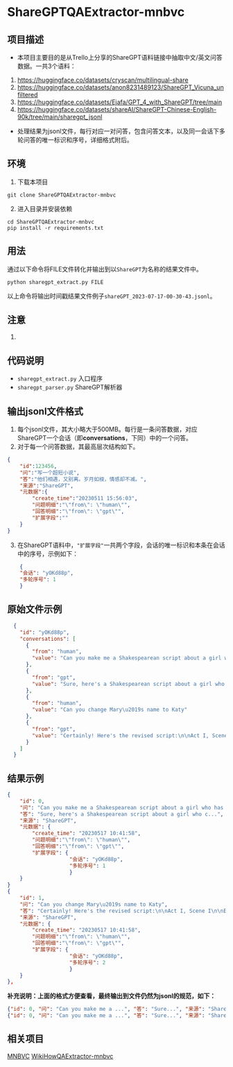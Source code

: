 # ShareGPTQAExtractor-mnbvc

## 项目描述

- 本项目主要目的是从Trello上分享的ShareGPT语料链接中抽取中文/英文问答数据。一共3个语料：
1. https://huggingface.co/datasets/cryscan/multilingual-share
2. https://huggingface.co/datasets/anon8231489123/ShareGPT_Vicuna_unfiltered
3. https://huggingface.co/datasets/Ejafa/GPT_4_with_ShareGPT/tree/main
4. https://huggingface.co/datasets/shareAI/ShareGPT-Chinese-English-90k/tree/main/sharegpt_jsonl
- 处理结果为jsonl文件，每行对应一对问答，包含问答文本，以及同一会话下多轮问答的唯一标识和序号，详细格式附后。

## 环境

1. 下载本项目
```
git clone ShareGPTQAExtractor-mnbvc
```
2. 进入目录并安装依赖
```
cd ShareGPTQAExtractor-mnbvc
pip install -r requirements.txt
```

## 用法

通过以下命令将FILE文件转化并输出到以`ShareGPT`为名称的结果文件中。
```shell
python sharegpt_extract.py FILE
```

以上命令将输出时间戳结果文件例子`shareGPT_2023-07-17-00-30-43.jsonl`。

## 注意

1. 

## 代码说明

- `sharegpt_extract.py` 入口程序
- `sharegpt_parser.py` ShareGPT解析器


## 输出jsonl文件格式

1. 每个jsonl文件，其大小略大于500MB。每行是一条问答数据，对应ShareGPT一个会话（即**conversations**，下同）中的一个问答。
2. 对于每一个问答数据，其最高层次结构如下。
```json
{
    "id":123456,
    "问":"写一个超短小说",
    "答":"他们相遇，又别离。岁月如梭，情感却不减。",
    "来源":"ShareGPT",
    "元数据":{
        "create_time":"20230511 15:56:03",
        "问题明细":"\"from\": \"human\"",
        "回答明细":"\"from\": \"gpt\"",
        "扩展字段":""
    }
}
```
3. 在ShareGPT语料中，`"扩展字段"`一共两个字段，会话的唯一标识和本条在会话中的序号，示例如下：
```json
    {
    "会话": "yOKd88p",
    "多轮序号": 1
    }
```


## 原始文件示例

```json
  {
    "id": "yOKd88p",
    "conversations": [
      {
        "from": "human",
        "value": "Can you make me a Shakespearean script about a girl who has tummy troubles and can\u2019t fart not matter how hard she tries- so they think she is a witch"
      },
      {
        "from": "gpt",
        "value": "Sure, here's a Shakespearean script about a girl who c..."
      },
      {
        "from": "human",
        "value": "Can you change Mary\u2019s name to Katy"
      },
      {
        "from": "gpt",
        "value": "Certainly! Here's the revised script:\n\nAct I, Scene I\n\nEnter KATY,..."
      }
    ]
  }
```

## 结果示例

```json
{
    "id": 0,
    "问": "Can you make me a Shakespearean script about a girl who has tummy troubles and can\u2019t fart not matter how hard she tries- so they think she is a witch",
    "答": "Sure, here's a Shakespearean script about a girl who c...",
    "来源": "ShareGPT",
    "元数据": {
        "create_time": "20230517 10:41:58",
        "问题明细":"\"from\": \"human\"",
        "回答明细":"\"from\": \"gpt\"",
        "扩展字段": {
                    "会话": "yOKd88p",
                    "多轮序号": 1
                    }
    }
}
{
    "id": 1,
    "问": "Can you change Mary\u2019s name to Katy",
    "答": "Certainly! Here's the revised script:\n\nAct I, Scene I\n\nEnter KATY,...",
    "来源": "ShareGPT",
    "元数据": {
        "create_time": "20230517 10:41:58",
        "问题明细":"\"from\": \"human\"",
        "回答明细":"\"from\": \"gpt\"",
        "扩展字段": {
                    "会话": "yOKd88p",
                    "多轮序号": 2
                    }
    }
},
```

**补充说明：上面的格式方便查看，最终输出到文件仍然为jsonl的规范，如下：**
```json
{"id": 0, "问": "Can you make me a ...", "答": "Sure...", "来源": "ShareGPT", "元数据": {"create_time": "20230517 10:41:58",...}}
{"id": 0, "问": "Can you make me a ...", "答": "Sure...", "来源": "ShareGPT", "元数据": {"create_time": "20230517 10:41:58",...}}
```

## 相关项目

[MNBVC](https://github.com/esbatmop/MNBVC)
[WikiHowQAExtractor-mnbvc](https://github.com/wanicca/WikiHowQAExtractor-mnbvc)

